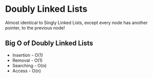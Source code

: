 # Doubly Linked Lists

Almost identical to Singly Linked Lists, except every node has another pointer, to the previous node!

## Big O of Doubly Linked Lists

* Insertion - O(1)
* Removal - O(1)
* Searching - O(n)
* Access - O(n)
